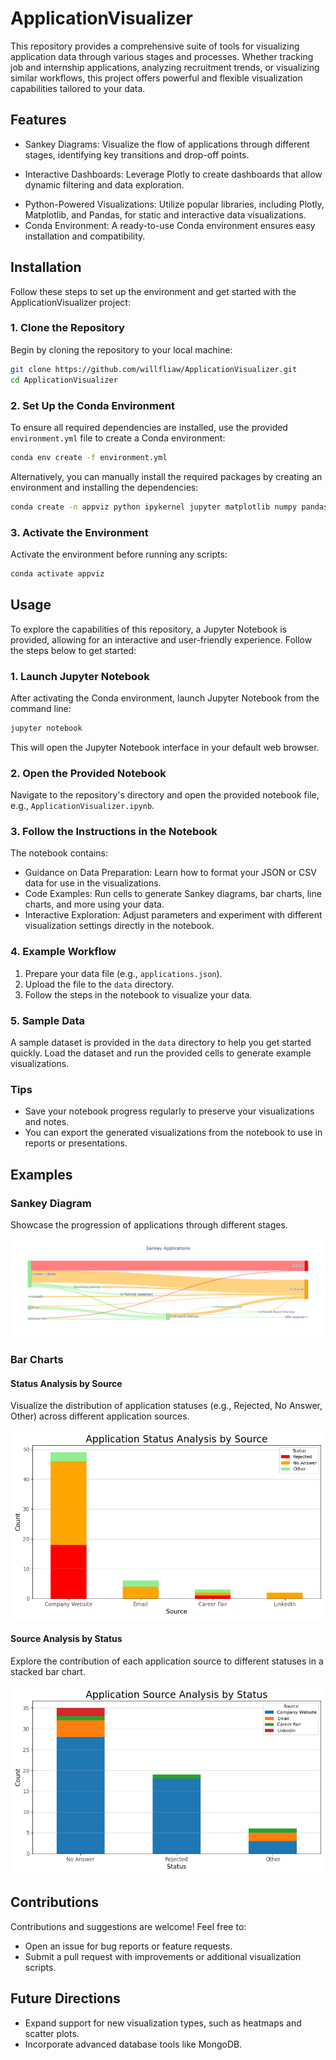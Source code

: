 # ApplicationVisualizer

This repository provides a comprehensive suite of tools for visualizing application data through various stages and processes. Whether tracking job and internship applications, analyzing recruitment trends, or visualizing similar workflows, this project offers powerful and flexible visualization capabilities tailored to your data.

## Features

- Sankey Diagrams: Visualize the flow of applications through different stages, identifying key transitions and drop-off points.
<!-- - Bar and Line Charts: Compare application statistics over time, across sources, or between outcomes. -->
- Interactive Dashboards: Leverage Plotly to create dashboards that allow dynamic filtering and data exploration.
<!-- - Customizable Data Inputs: Use JSON or CSV formats to provide flexible input options for various data types. -->
- Python-Powered Visualizations: Utilize popular libraries, including Plotly, Matplotlib, and Pandas, for static and interactive data visualizations.
- Conda Environment: A ready-to-use Conda environment ensures easy installation and compatibility.

## Installation

Follow these steps to set up the environment and get started with the ApplicationVisualizer project:

### 1. Clone the Repository

Begin by cloning the repository to your local machine:

```bash
git clone https://github.com/willfliaw/ApplicationVisualizer.git
cd ApplicationVisualizer
```

### 2. Set Up the Conda Environment

To ensure all required dependencies are installed, use the provided `environment.yml` file to create a Conda environment:

```bash
conda env create -f environment.yml
```

Alternatively, you can manually install the required packages by creating an environment and installing the dependencies:

```bash
conda create -n appviz python ipykernel jupyter matplotlib numpy pandas plotly python-kaleido seaborn -c conda-forge
```

### 3. Activate the Environment

Activate the environment before running any scripts:

```bash
conda activate appviz
```

## Usage

To explore the capabilities of this repository, a Jupyter Notebook is provided, allowing for an interactive and user-friendly experience. Follow the steps below to get started:

### 1. Launch Jupyter Notebook

After activating the Conda environment, launch Jupyter Notebook from the command line:

```bash
jupyter notebook
```

This will open the Jupyter Notebook interface in your default web browser.

### 2. Open the Provided Notebook

Navigate to the repository's directory and open the provided notebook file, e.g., `ApplicationVisualizer.ipynb`.

### 3. Follow the Instructions in the Notebook

The notebook contains:

- Guidance on Data Preparation: Learn how to format your JSON or CSV data for use in the visualizations.
- Code Examples: Run cells to generate Sankey diagrams, bar charts, line charts, and more using your data.
- Interactive Exploration: Adjust parameters and experiment with different visualization settings directly in the notebook.

### 4. Example Workflow

1. Prepare your data file (e.g., `applications.json`).
2. Upload the file to the `data` directory.
3. Follow the steps in the notebook to visualize your data.

### 5. Sample Data

A sample dataset is provided in the `data` directory to help you get started quickly. Load the dataset and run the provided cells to generate example visualizations.

### Tips

- Save your notebook progress regularly to preserve your visualizations and notes.
- You can export the generated visualizations from the notebook to use in reports or presentations.

## Examples

### Sankey Diagram

Showcase the progression of applications through different stages.

![Example Sankey Diagram](plots/example_sankey_diagram.png)

### Bar Charts

#### Status Analysis by Source

Visualize the distribution of application statuses (e.g., Rejected, No Answer, Other) across different application sources.

![Status Analysis by Source](plots/example_status_analysis_by_source.png)

#### Source Analysis by Status

Explore the contribution of each application source to different statuses in a stacked bar chart.

![Source Analysis by Status](plots/example_source_analysis_by_status.png)


## Contributions

Contributions and suggestions are welcome! Feel free to:

- Open an issue for bug reports or feature requests.
- Submit a pull request with improvements or additional visualization scripts.

## Future Directions

- Expand support for new visualization types, such as heatmaps and scatter plots.
- Incorporate advanced database tools like MongoDB.
